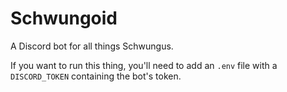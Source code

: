 # Schwungoid

A Discord bot for all things Schwungus.

If you want to run this thing, you'll need to add an `.env` file with a `DISCORD_TOKEN` containing the bot's token.